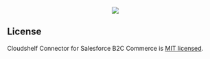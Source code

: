 <p align="center">
  <img src="https://github.com/Cloudshelf/CloudshelfConnector_SFCC/assets/3884418/7189a1e4-0353-4dd7-aa93-18db28bef31e" />
</p>

## License

Cloudshelf Connector for Salesforce B2C Commerce is [MIT licensed](LICENSE).
